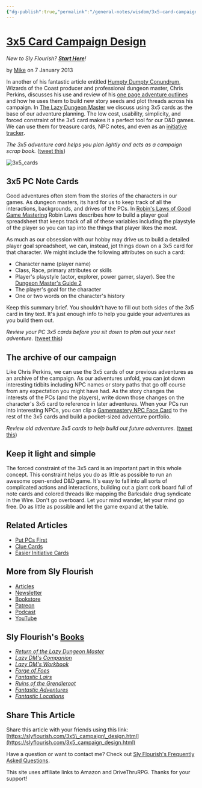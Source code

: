 ```yaml
---
{"dg-publish":true,"permalink":"/general-notes/wisdom/3x5-card-campaign-design/"}
---
```


# [3x5 Card Campaign Design](https://slyflourish.com/3x5_campaign_design.html)

*New to Sly Flourish? **[Start Here](https://slyflourish.com/)**!*

by [Mike](https://slyflourish.com/about_mike_shea.html) on 7 January 2013

In another of his fantastic article entitled [Humpty Dumpty Conundrum](http://www.wizards.com/DnD/Article.aspx?x=dnd/4dmxp/20121213), Wizards of the Coast producer and professional dungeon master, Chris Perkins, discusses his use and review of his [one page adventure outlines](http://www.wizards.com/dnd/images/DMXP_093%20Notes.pdf) and how he uses them to build new story seeds and plot threads across his campaign. In [The Lazy Dungeon Master](https://slyflourish.com/lazydm/) we discuss using 3x5 cards as the base of our adventure planning. The low cost, usability, simplicity, and forced constraint of the 3x5 card makes it a perfect tool for our D&D games. We can use them for treasure cards, NPC notes, and even as an [initiative tracker](https://slyflourish.com/easier_initiative_cards.html).

*The 3x5 adventure card helps you plan lightly and acts as a campaign scrap book.* ([tweet this](https://twitter.com/share?url=http%3A%2F%2Fslyflourish.com%2F3x5_campaign_design.html&text=From%20%40slyflourish%3A%20The%203x5%20adventure%20card%20helps%20you%20plan%20lightly%20and%20acts%20as%20a%20campaign%20scrap%20book.%20%23dnd))

![3x5_cards](https://slyflourish.com/images/3x5_cards_2.jpg)

## 3x5 PC Note Cards

Good adventures often stem from the stories of the characters in our games. As dungeon masters, its hard for us to keep track of all the interactions, backgrounds, and drives of the PCs. In [Robin's Laws of Good Game Mastering](http://www.sjgames.com/robinslaws/) Robin Laws describes how to build a player goal spreadsheet that keeps track of all of these variables including the playstyle of the player so you can tap into the things that player likes the most.

As much as our obsession with our hobby may drive us to build a detailed player goal spreadsheet, we can, instead, jot things down on a 3x5 card for that character. We might include the following attributes on such a card:

-   Character name (player name)
-   Class, Race, primary attributes or skills
-   Player's playstyle (actor, explorer, power gamer, slayer). See the [Dungeon Master's Guide 2](https://www.amazon.com/dp/078695244X/ref=as_li_ss_til?tag=slyflourish-20&camp=0&creative=0&linkCode=as4&creativeASIN=078695244X&adid=18BXSTVCMVNRDKCQ7C7E&)
-   The player's goal for the character
-   One or two words on the character's history

Keep this summary brief. You shouldn't have to fill out both sides of the 3x5 card in tiny text. It's just enough info to help you guide your adventures as you build them out.

*Review your PC 3x5 cards before you sit down to plan out your next adventure.* ([tweet this](https://twitter.com/share?url=http%3A%2F%2Fslyflourish.com%2F3x5_campaign_design.html&text=From%20%40slyflourish%3A%20Review%20your%20PC%203x5%20cards%20before%20you%20sit%20down%20to%20plan%20out%20your%20next%20adventure.%20%23dnd))

## The archive of our campaign

Like Chris Perkins, we can use the 3x5 cards of our previous adventures as an archive of the campaign. As our adventures unfold, you can jot down interesting tidbits including NPC names or story paths that go off course from any expectation you might have had. As the story changes the interests of the PCs (and the players), write down those changes on the character's 3x5 card to reference in later adventures. When your PCs run into interesting NPCs, you can clip a [Gamemastery NPC Face Card](https://slyflourish.com/face_cards.html) to the rest of the 3x5 cards and build a pocket-sized adventure portfolio.

*Review old adventure 3x5 cards to help build out future adventures.* ([tweet this](https://twitter.com/share?url=http%3A%2F%2Fslyflourish.com%2F3x5_campaign_design.html&text=From%20%40slyflourish%3A%20Review%20old%20adventure%203x5%20cards%20to%20help%20build%20out%20future%20adventures.%20%23dnd))

## Keep it light and simple

The forced constraint of the 3x5 card is an important part in this whole concept. This constraint helps you do as little as possible to run an awesome open-ended D&D game. It's easy to fall into all sorts of complicated actions and interactions, building out a giant cork board full of note cards and colored threads like mapping the Barksdale drug syndicate in the Wire. Don't go overboard. Let your mind wander, let your mind go free. Do as little as possible and let the game expand at the table.

## Related Articles

-   [Put PCs First](https://slyflourish.com/pcs_first.html)
-   [Clue Cards](https://slyflourish.com/clue_cards.html)
-   [Easier Initiative Cards](https://slyflourish.com/easier_initiative_cards.html)

## More from Sly Flourish

-   [Articles](https://slyflourish.com/)
-   [Newsletter](https://slyflourish.com/subscribe/)
-   [Bookstore](https://shop.slyflourish.com/?utm_source=sf_article&utm_medium=footer)
-   [Patreon](https://www.patreon.com/slyflourish?utm_source=sf_article&utm_medium=footer)
-   [Podcast](https://slyflourish.podbean.com/)
-   [YouTube](https://www.youtube.com/slyflourish)

## Sly Flourish's [Books](https://shop.slyflourish.com/)

-   *[Return of the Lazy Dungeon Master](https://shop.slyflourish.com/products/return-of-the-lazy-dungeon-master?utm_source=sf_article&utm_medium=footer)*
-   *[Lazy DM's Companion](https://shop.slyflourish.com/products/the-lazy-dms-companion-pdf-map-pack?utm_source=sf_article&utm_medium=footer)*
-   *[Lazy DM's Workbook](https://shop.slyflourish.com/products/the-lazy-dms-workbook-pdf-map-pack?utm_source=sf_article&utm_medium=footer)*
-   *[Forge of Foes](https://shop.slyflourish.com/collections/the-lazy-dungeon-master-series/products/forge-of-foes?utm_medium=footer&utm_source=sf_article)*
-   *[Fantastic Lairs](https://shop.slyflourish.com/products/fantastic-lairs-pdf-map-pack?utm_source=sf_article&utm_medium=footer)*
-   *[Ruins of the Grendleroot](https://shop.slyflourish.com/products/fantastic-adventures-ruins-of-the-grendleroot-pdf-map-pack?utm_source=sf_article&utm_medium=footer)*
-   *[Fantastic Adventures](https://shop.slyflourish.com/products/fantastic-adventures?utm_source=sf_article&utm_medium=footer)*
-   *[Fantastic Locations](https://shop.slyflourish.com/products/fantastic-locations?utm_source=sf_article&utm_medium=footer)*

## Share This Article

Share this article with your friends using this link: [https://slyflourish.com/3x5\_campaign\_design.html](https://slyflourish.com/3x5_campaign_design.html)

Have a question or want to contact me? Check out [Sly Flourish's Frequently Asked Questions](https://slyflourish.com/sf_faq.html).

This site uses affiliate links to Amazon and DriveThruRPG. Thanks for your support!